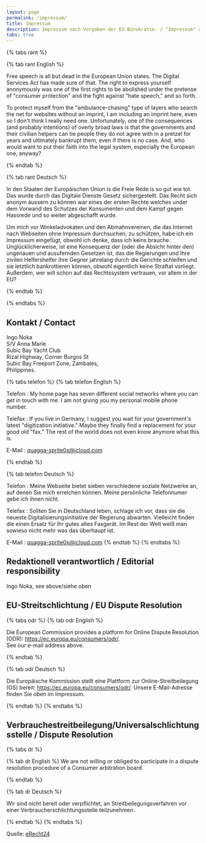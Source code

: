 ```yaml
---
layout: page
permalink: /impressum/
title: Impressum
description: Impressum nach Vorgaben der EU Bürokratie. / "Impressum" according to requirements of the EU bureaucracy.
tabs: true
---
```


{% tabs rant %}

{% tab rant English %}

Free speech is all but dead in the European Union states. The Digital Services Act has made sure of that. The right to express yourself anonymously was one of the first rights to be abolished under the pretense of "consumer protection" and the fight against "hate speech," and so forth.

To protect myself from the "ambulance-chasing" type of layers who search the net for websites without an imprint, I am including an imprint here, even so I don't think I really need one.  Unfortunately, one of the consequences (and probably intentions) of overly broad laws is that the governments and their civilian helpers can tie people they do not agree with in a pretzel for years and ultimately bankrupt them, even if there is no case. And, who would want to put their faith into the legal system, especially the European one, anyway?

{% endtab %}

{% tab rant Deutsch %}

In den Staaten der Europäischen Union is die Freie Rede is so gut wie tot. Das wurde durch das Digitale Dienste Gesetz sichergestellt. Das Recht sich anonym äussern zu können war eines der ersten Rechte welches under dem Vorwand des Schutzes der Konsumenten und dem Kampf gegen Hassrede und so weiter abgeschafft wurde.

Um mich vor Winkeladvokaten und den Abmahnvereinen, die das Internet nach Webseiten ohne Impressum durchsuchen, zu schützen, habe ich ein Impressum eingefügt, obwohl ich denke, dass ich keins brauche. Unglücklicherweise, ist eine Konsequenz der (oder die Absicht hinter den) ungenauen und ausufernden Gesetzen ist, das die Regierungen und Ihre zivilen Helfershelfer ihre Gegner jahrelang durch die Gerichte schleifen und sie letztlich bankrottieren können, obwohl eigentlich keine Straftat vorliegt. Außerdem, wer will schon auf das Rechtssystem vertrauen, vor allem in der EU? 

{% endtab %}

{% endtabs %}

## Kontakt / Contact

Ingo Noka  
S/V Anna Marie  
Subic Bay Yacht Club   
Rizal Highway, Corner Burgos St   
Subic Bay Freeport Zone, Zambales,  
Philippines.

{% tabs telefon %}
{% tab telefon English %}

Telefon
: My home page has seven different social networks where you can get in touch with me. I am not giving you my personal mobile phone number. 

Telefax
: If you live in Germany, I suggest you wait for your government's latest "digitization initiative."  Maybe they finally find a replacement for your good old "fax."  The rest of the world does not even know anymore what this is.

E-Mail
: quagga-sprite0x@icloud.com

{% endtab %}

{% tab telefon Deutsch %}

Telefon
: Meine Webseite bietet sieben verschiedene soziale Netzwerke an, auf denen Sie mich erreichen können.  Meine persönliche Telefonnumer gebe ich ihnen nicht.

Telefax
: Sollten Sie in Deutschland leben, schlage ich vor, dass sie die neueste Digitalisierungsinitiative der Regierung abwarten. Vielleicht finden die einen Ersatz für Ihr gutes altes Faxgerät. Im Rest der Welt weiß man sowieso nicht mehr was das überhaupt ist.

E-Mail
: quagga-sprite0x@icloud.com
{% endtab %}
{% endtabs %}

 


## Redaktionell verantwortlich / Editorial responsibility 

Ingo Noka,
see above/siehe oben

## EU-Streitschlichtung / EU Dispute Resolution

{% tabs odr %}
{% tab odr English %}

Die European Commission provides a platform for Online Dispute Resolution (ODR): <a href="https://ec.europa.eu/consumers/odr/" target="_blank" rel="noopener noreferrer">https://ec.europa.eu/consumers/odr/</a>.<br /> See our e-mail address above.

{% endtab %}

{% tab odr Deutsch %}

Die Europäische Kommission stellt eine Plattform zur Online-Streitbeilegung (OS) bereit: https://ec.europa.eu/consumers/odr/. Unsere E-Mail-Adresse finden Sie oben im Impressum.

{% endtab %}
{% endtabs %}

## Verbrauchestreitbeilegung/Universalschlichtungsstelle / Dispute Resolution

{% tabs dr %}

{% tab dr English %}
We are not willing or obliged to participate in a dispute resolution procedure of a Consumer arbitration board.

{% endtab %}

{% tab dr Deutsch %}

Wir sind nicht bereit oder verpflichtet, an Streitbeilegungsverfahren vor einer Verbraucherschlichtungsstelle teilzunehmen.

{% endtab %}
{% endtabs %}

<p>Quelle: <a href="https://www.e-recht24.de">eRecht24</a></p>